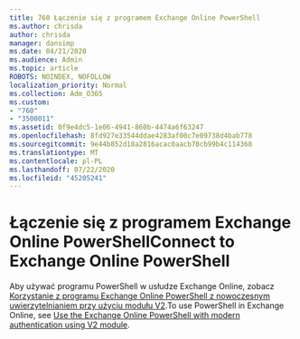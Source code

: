 ```yaml
---
title: 760 Łączenie się z programem Exchange Online PowerShell
ms.author: chrisda
author: chrisda
manager: dansimp
ms.date: 04/21/2020
ms.audience: Admin
ms.topic: article
ROBOTS: NOINDEX, NOFOLLOW
localization_priority: Normal
ms.collection: Adm_O365
ms.custom:
- "760"
- "3500011"
ms.assetid: 0f9e4dc5-1e06-4941-860b-4474a6f63247
ms.openlocfilehash: 8fd927e33544ddae4283af00c7e09738d4bab778
ms.sourcegitcommit: 9e44b852d18a2816acac0aacb78cb99b4c114368
ms.translationtype: MT
ms.contentlocale: pl-PL
ms.lasthandoff: 07/22/2020
ms.locfileid: "45205241"
---
```

# <a name="connect-to-exchange-online-powershell"></a><span data-ttu-id="ee2fc-102">Łączenie się z programem Exchange Online PowerShell</span><span class="sxs-lookup"><span data-stu-id="ee2fc-102">Connect to Exchange Online PowerShell</span></span>

<span data-ttu-id="ee2fc-103">Aby używać programu PowerShell w usłudze Exchange Online, zobacz [Korzystanie z programu Exchange Online PowerShell z nowoczesnym uwierzytelnianiem przy użyciu modułu V2](https://aka.ms/exops-docs).</span><span class="sxs-lookup"><span data-stu-id="ee2fc-103">To use PowerShell in Exchange Online, see [Use the Exchange Online PowerShell with modern authentication using V2 module](https://aka.ms/exops-docs).</span></span>
